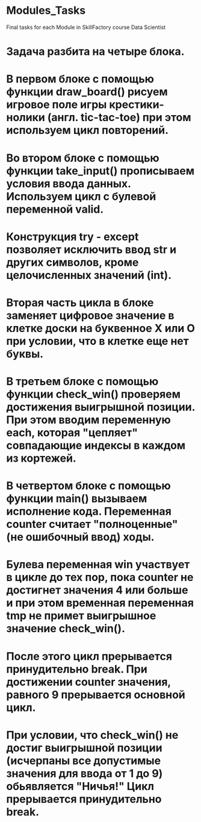 # Modules_Tasks
Final tasks for each Module in SkillFactory course Data Scientist
# Задача разбита на четыре блока. 
# В первом блоке с помощью функции draw_board() рисуем игровое поле игры крестики-нолики (англ. tic-tac-toe) при этом используем цикл повторений.
# Во втором блоке с помощью функции take_input() прописываем условия ввода данных. Используем цикл с булевой переменной valid. 
# Конструкция try - except позволяет исключить ввод str и других символов, кроме целочисленных значений (int).
# Вторая часть цикла в блоке заменяет цифровое значение в клетке доски на буквенное X или O при условии, что в клетке еще нет буквы.
# В третьем блоке с помощью функции check_win() проверяем достижения выигрышной позиции. При этом вводим переменную each, которая "цепляет" совпадающие индексы в каждом из кортежей.
# В четвертом блоке с помощью функции main() вызываем исполнение кода. Переменная counter считает "полноценные" (не ошибочный ввод) ходы.
# Булева переменная win участвует в цикле до тех пор, пока counter не достигнет значения 4 или больше и при этом временная переменная tmp не примет выигрышное значение check_win(). 
# После этого цикл прерывается принудительно break. При достижении counter значения, равного 9 прерывается основной цикл. 
# При условии, что check_win() не достиг выигрышной позиции (исчерпаны все допустимые значения для ввода от 1 до 9) обьявляется "Ничья!" Цикл прерывается принудительно break.
